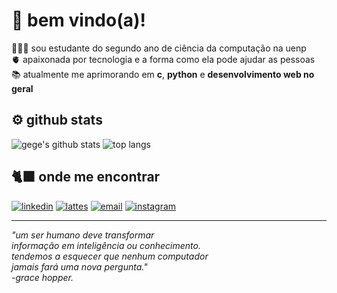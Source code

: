 # ​🦕​ bem vindo(a)!

👩🏻‍💻 sou estudante do segundo ano de ciência da computação na uenp  <br>
​🫀​ apaixonada por tecnologia e a forma como ela pode ajudar as pessoas <br>
📚​ atualmente me aprimorando em **c**, **python** e **desenvolvimento web no geral**

## ⚙️​ github stats
![gege's github stats](https://github-readme-stats.vercel.app/api?username=whoisgege&show_icons=true&theme=dracula&cache_seconds=0)
![top langs](https://github-readme-stats.vercel.app/api/top-langs/?username=whoisgege&layout=compact&theme=dracula&cache_seconds=0)

## 🐈‍⬛ onde me encontrar
[![linkedin](https://img.shields.io/badge/LinkedIn-0077B5?style=for-the-badge&logo=linkedin&logoColor=white)](https://www.linkedin.com/in/angélica-luiza-liutti-luiz-448885304/)
[![lattes](https://img.shields.io/badge/Lattes-0074D9?style=for-the-badge&logo=google-scholar&logoColor=white)](http://lattes.cnpq.br/7640491751338541)
[![email](https://img.shields.io/badge/Email-D14836?style=for-the-badge&logo=gmail&logoColor=white)](mailto:angelica.luiz@discente.uenp.edu.br)
[![instagram](https://img.shields.io/badge/Instagram-E4405F?style=for-the-badge&logo=instagram&logoColor=white)](https://instagram.com/angelicaliutti)

---


_"um ser humano deve transformar <br>
informação em inteligência ou conhecimento. <br>
tendemos a esquecer que nenhum computador <br>
jamais fará uma nova pergunta." <br>
  -grace hopper._
